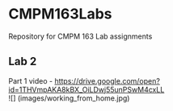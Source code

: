 # CMPM163Labs
Repository for CMPM 163 Lab assignments
## Lab 2
Part 1 video - https://drive.google.com/open?id=1THVmpAKA8kBX_OiLDwj55unPSwM4cxLL  
![] (images/working_from_home.jpg)  
